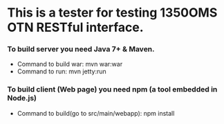 # This is a tester for testing 1350OMS OTN RESTful interface. #

### To build server you need **Java 7+** & **Maven**. ###
* Command to build war: 
mvn war:war
* Command to run:
mvn jetty:run

### To build client (Web page) you need **npm** (a tool embedded in Node.js) ###
* Command to build(go to src/main/webapp):
npm install